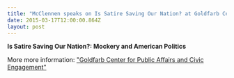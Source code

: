 ```yaml
---
title: "McClennen speaks on Is Satire Saving Our Nation? at Goldfarb Center for Public Affairs and Civic Engagement, Colby College, March 18, 2015, 7pm."
date: 2015-03-17T12:00:00.864Z
layout: post
---
```

**Is Satire Saving Our Nation?: Mockery and American Politics**

More more information: ["Goldfarb Center for Public Affairs and Civic Engagement"](https://www.colby.edu/goldfarb/upcoming-events/goldfarb-center-events/)

